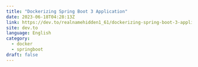 ```yaml
---
title: "Dockerizing Spring Boot 3 Application"
date: 2023-06-18T04:28:13Z
link: https://dev.to/realnamehidden1_61/dockerizing-spring-boot-3-application-4eng?utm_medium=RSS&utm_source=news.12bit.vn
site: dev.to
language: English
category:
  - docker
  - springboot
draft: false
---
```

